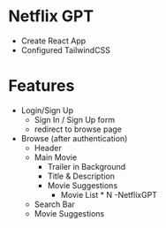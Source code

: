 # Netflix GPT

- Create React App
- Configured TailwindCSS

# Features
- Login/Sign Up
    - Sign In / Sign Up form
    - redirect to browse page
- Browse (after authentication)
    - Header
    - Main Movie
        - Trailer in Background
        - Title & Description
        - Movie Suggestions
            - Movie List * N
-NetflixGPT
    - Search Bar
    - Movie Suggestions